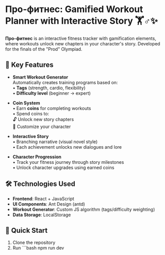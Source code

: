 # Про-фитнес: Gamified Workout Planner with Interactive Story 🏋️♂️✨

**Про-фитнес** is an interactive fitness tracker with gamification elements, where workouts unlock new chapters in your character's story. Developed for the finals of the "Prod" Olympiad.

## 🌟 Key Features
- **Smart Workout Generator**  
  Automatically creates training programs based on:  
  • **Tags** (strength, cardio, flexibility)  
  • **Difficulty level** (beginner → expert)  

- **Coin System**  
  • Earn **coins** for completing workouts  
  • Spend coins to:  
    🔓 Unlock new story chapters  
    🎨 Customize your character  

- **Interactive Story**  
  • Branching narrative (visual novel style)  
  • Each achievement unlocks new dialogues and lore  

- **Character Progression**  
  • Track your fitness journey through story milestones  
  • Unlock character upgrades using earned coins  

## 🛠️ Technologies Used
- **Frontend**: React + JavaScript  
- **UI Components**: Ant Design (antd)  
- **Workout Generator**: Custom JS algorithm (tags/difficulty weighting)  
- **Data Storage**: LocalStorage  

## 🚀 Quick Start
1. Clone the repository
2. Run ```bash npm run dev
